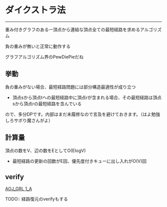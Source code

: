 # ダイクストラ法
***

重み付きグラフのある一頂点から連結な頂点全ての最短経路を求めるアルゴリズム

負の重みが無いと正常に動作する

グラフアルゴリズム界のPewDiePieだね


## 挙動
負の重みがない場合、最短経路問題には部分構造最適性が成り立つ
- 頂点sから頂点tへの最短経路中に頂点rが含まれる場合、その最短経路は頂点sから頂点rの最短経路を含んでいる

ので、多分DPです。内部はまだ未履修なので言及を避けておきます。（はよ勉強しろサボり魔さんがよ）

## 計算量
頂点の数をV、辺の数をEとしてO(ElogV)
- 最短経路の更新の回数がE回、優先度付きキューに出し入れがO(V)回


## verify
[AOJ_GRL 1_A](https://onlinejudge.u-aizu.ac.jp/status/users/zawakasu/submissions/1/GRL_1_A/judge/6669848/C++11)

TODO:: 経路復元のverifyもする
